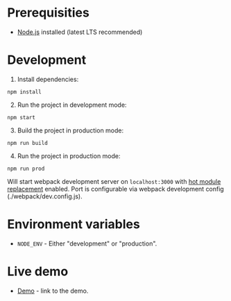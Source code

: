 # Prerequisities
- [Node.js](https://nodejs.org/en/) installed (latest LTS recommended)

# Development

1. Install dependencies:
```
npm install
```
2. Run the project in development mode:
```
npm start
```
3. Build the project in production mode:
```
npm run build
```
4. Run the project in production mode:
```
npm run prod
```

Will start webpack development server on ```localhost:3000``` with [hot module replacement](https://webpack.js.org/concepts/hot-module-replacement/) enabled. Port is configurable via webpack development config (./webpack/dev.config.js).

# Environment variables

- ```NODE_ENV``` - Either "development" or "production".

# Live demo

- [Demo](https://throwawayer.github.io/calendar/) - link to the demo.
